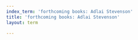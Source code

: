 ```yaml
---
index_term: 'forthcoming books: Adlai Stevenson'
title: 'forthcoming books: Adlai Stevenson'
layout: term

---
```

